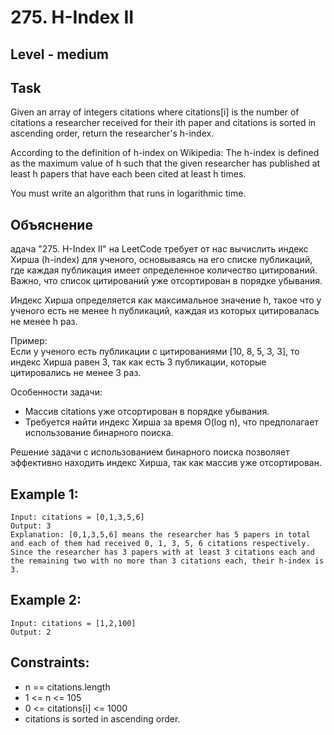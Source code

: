 # 275. H-Index II


## Level - medium


## Task
Given an array of integers citations where citations[i] is the number of citations a researcher received for their ith paper 
and citations is sorted in ascending order, return the researcher's h-index.

According to the definition of h-index on Wikipedia: 
The h-index is defined as the maximum value of h such that the given researcher has published at least h papers that have each been cited at least h times.

You must write an algorithm that runs in logarithmic time.


## Объяснение
адача "275. H-Index II" на LeetCode требует от нас вычислить индекс Хирша (h-index) для ученого, 
основываясь на его списке публикаций, где каждая публикация имеет определенное количество цитирований. 
Важно, что список цитирований уже отсортирован в порядке убывания.

Индекс Хирша определяется как максимальное значение h, такое что у ученого есть не менее h публикаций, 
каждая из которых цитировалась не менее h раз.

Пример:  
Если у ученого есть публикации с цитированиями [10, 8, 5, 3, 3], то индекс Хирша равен 3, 
так как есть 3 публикации, которые цитировались не менее 3 раз.

Особенности задачи:
- Массив citations уже отсортирован в порядке убывания.
- Требуется найти индекс Хирша за время O(log n), что предполагает использование бинарного поиска.

Решение задачи с использованием бинарного поиска позволяет эффективно находить индекс Хирша, 
так как массив уже отсортирован.


## Example 1:
````
Input: citations = [0,1,3,5,6]
Output: 3
Explanation: [0,1,3,5,6] means the researcher has 5 papers in total and each of them had received 0, 1, 3, 5, 6 citations respectively.
Since the researcher has 3 papers with at least 3 citations each and the remaining two with no more than 3 citations each, their h-index is 3.
````


## Example 2:
````
Input: citations = [1,2,100]
Output: 2
````


## Constraints:
- n == citations.length
- 1 <= n <= 105
- 0 <= citations[i] <= 1000
- citations is sorted in ascending order.